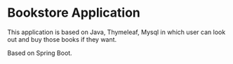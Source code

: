 # Bookstore Application
This application is based on Java, Thymeleaf, Mysql in which user can look out and buy those books if they want. 

Based on Spring Boot.

